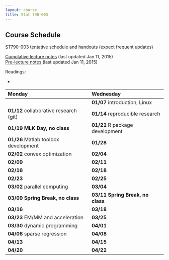 ```yaml
---
layout: course
title: Stat 790-003
---
```


## Course Schedule

ST790-003 tentative schedule and handouts (expect frequent updates)

[Cumulative lecture notes](http://www.stat.ncsu.edu/people/zhou/courses/st790/ST790-2015-Spr-LecNotes.pdf) (last updated Jan 11, 2015)  
[Pre-lecture notes](http://www.stat.ncsu.edu/people/zhou/courses/st790/ST790-2015-Spring-Pre-LecNotes.pdf) (last updated Jan 11, 2015)


Readings:  

*   


| Monday | Wednesday |
|:-----------|:------------|
| | **01/07** introduction, Linux |
| **01/12** collaborative research (git) | **01/14** reproducible research |
| **01/19** **MLK Day, no class** | **01/21** R package development |
| **01/26** Matlab toolbox development | **01/28** |
| **02/02** convex optimization | **02/04** |
| **02/09** | **02/11** |
| **02/16** | **02/18** |
| **02/23** | **02/25** |
| **03/02** parallel computing | **03/04** |
| **03/09** **Spring Break, no class** | **03/11** **Spring Break, no class** |
| **03/16**  | **03/18** |
| **03/23** EM/MM and acceleration | **03/25** |
| **03/30** dynamic programming | **04/01** |
| **04/06** sparse regression | **04/08** |
| **04/13** | **04/15** |
| **04/20** | **04/22** |
